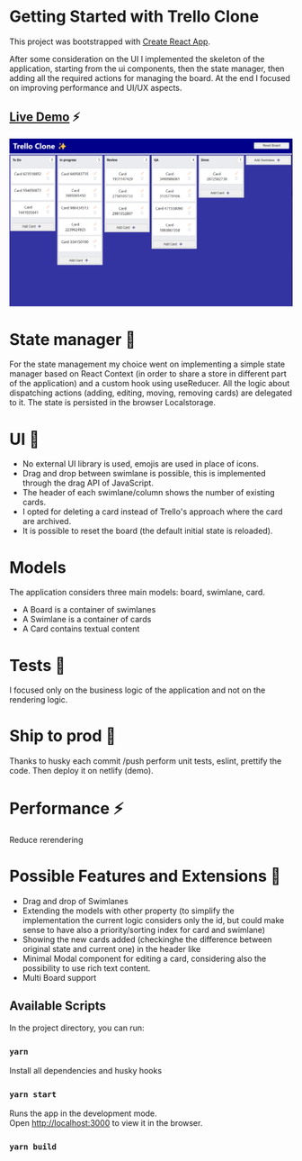 # Getting Started with Trello Clone

This project was bootstrapped with [Create React App](https://github.com/facebook/create-react-app).

After some consideration on the UI I implemented the skeleton of the application, starting from the ui 
components, then the state manager, then adding all the required actions for managing the board.
At the end I focused on improving performance and UI/UX aspects.

## [Live Demo](https://taupe-lamington-c1e102.netlify.app/) ⚡

![Demo](/demo/demo.png)

# State manager 🏬

For the state management my choice went on implementing a simple state manager based on React Context (in order to share a store in different part of the application) and a custom hook using useReducer.
All the logic about dispatching actions (adding, editing, moving, removing cards) are delegated to it.
The state is persisted in the browser Localstorage.

# UI 🎨

- No external UI library is used, emojis are used in place of icons.
- Drag and drop between swimlane is possible, this is implemented through the drag API of JavaScript.
- The header of each swimlane/column shows the  number of existing cards.
- I opted for deleting a card instead of Trello's approach where the card are archived.
- It is possible to reset the board (the default initial state is reloaded).

# Models

The application considers three main models: board, swimlane, card.

- A Board is a container of swimlanes
- A Swimlane is a container of cards
- A Card contains textual content

# Tests 🧪

I focused only on the business logic of the application and not on the rendering logic.

# Ship to prod 🚢

Thanks to husky each commit /push perform unit tests, eslint, prettify the code.
Then deploy it on netlify (demo).

# Performance ⚡

Reduce rerendering

# Possible Features and Extensions 💅

- Drag and drop of Swimlanes
- Extending the models with other property (to simplify the implementation the current logic considers only the id, but could make 
sense to have also a priority/sorting index for card and swimlane)
- Showing the new cards added (checkinghe the difference between original state and current one) in the header like 
- Minimal Modal component for editing a card, considering also the possibility to use rich text content.
- Multi Board support

## Available Scripts

In the project directory, you can run:

### `yarn`

Install all dependencies and husky hooks

### `yarn start`

Runs the app in the development mode.\
Open [http://localhost:3000](http://localhost:3000) to view it in the browser.

### `yarn build`
